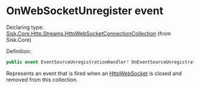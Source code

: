 <!--

Copyrights 2023 Sisk Framework - CypherPotato
Published under MIT license

!!! DO NOT EDIT THIS FILE !!!
This file was generated by a tool in the Sisk package. To edit the information in this documentation,
edit the XML documentation present in the Sisk source code.

-->


# OnWebSocketUnregister event

Declaring type: [Sisk.Core.Http.Streams.HttpWebSocketConnectionCollection](/read?q=/contents/spec/Sisk.Core.Http.Streams.HttpWebSocketConnectionCollection.md) (from Sisk.Core)


Definition:

```cs
public event EventSourceUnregistrationHandler? OnEventSourceUnregistration;
```

Represents an event that is fired when an <a href="/read?q=/contents/spec/Sisk.Core.Http.Streams.HttpWebSocket.md">HttpWebSocket</a> is closed and removed from this collection.

